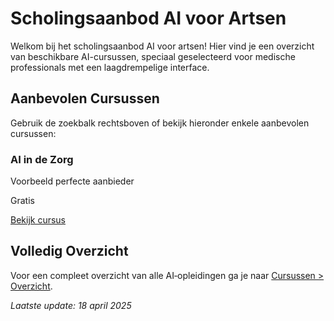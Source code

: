 # Scholingsaanbod AI voor Artsen

Welkom bij het scholingsaanbod AI voor artsen! Hier vind je een overzicht van beschikbare AI-cursussen, speciaal geselecteerd voor medische professionals met een laagdrempelige interface.

## Aanbevolen Cursussen
Gebruik de zoekbalk rechtsboven of bekijk hieronder enkele aanbevolen cursussen:

<div class="grid grid-cols-1 md:grid-cols-2 gap-6 px-4">
  <!-- Voorbeeld Course Cards -->
  <div class="card p-4 shadow-lg rounded-lg">
    <h3 class="text-xl font-bold">AI in de Zorg</h3>
    <p class="text-gray-600">Voorbeeld perfecte aanbieder</p>
    <p class="mt-2 font-semibold">Gratis</p>
    <a href="https://voorbeeld.nl" class="mt-4 inline-block px-4 py-2 bg-blue-500 text-white rounded">
      Bekijk cursus
    </a>
  </div>
  <!-- Voeg hier meer CourseCards in raw HTML of via de include plugin -->
</div>  

## Volledig Overzicht
Voor een compleet overzicht van alle AI‑opleidingen ga je naar [Cursussen > Overzicht](SCHOLINGSAANBOD.md).

*Laatste update: 18 april 2025*  
